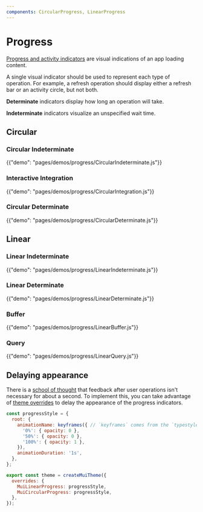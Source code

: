 ```yaml
---
components: CircularProgress, LinearProgress
---
```


# Progress

[Progress and activity indicators](https://material.io/guidelines/components/progress-activity.html)
are visual indications of an app loading content.

A single visual indicator should be used to represent each type of operation.
For example, a refresh operation should display either a refresh bar or an activity circle, but not both.

**Determinate** indicators display how long an operation will take.

**Indeterminate** indicators visualize an unspecified wait time.

## Circular

### Circular Indeterminate

{{"demo": "pages/demos/progress/CircularIndeterminate.js"}}

### Interactive Integration

{{"demo": "pages/demos/progress/CircularIntegration.js"}}

### Circular Determinate

{{"demo": "pages/demos/progress/CircularDeterminate.js"}}

## Linear

### Linear Indeterminate

{{"demo": "pages/demos/progress/LinearIndeterminate.js"}}

### Linear Determinate

{{"demo": "pages/demos/progress/LinearDeterminate.js"}}

### Buffer

{{"demo": "pages/demos/progress/LinearBuffer.js"}}

### Query

{{"demo": "pages/demos/progress/LinearQuery.js"}}

## Delaying appearance

There is a [school of thought](http://www.nngroup.com/articles/response-times-3-important-limits/) that feedback after user operations isn't necessary for about a second.
To implement this, you can take advantage of [theme overrides](/customization/themes/#customizing-all-instances-of-a-component-type)
to delay the appearance of the progress indicators.

```js
const progressStyle = {
  root: {
    animationName: keyframes({ // `keyframes` comes from the `typestyle` library
      '0%': { opacity: 0 },
      '50%': { opacity: 0 },
      '100%': { opacity: 1 },
    }),
    animationDuration: '1s',
  },
};

export const theme = createMuiTheme({
  overrides: {
    MuiLinearProgress: progressStyle,
    MuiCircularProgress: progressStyle,
  },
});
```
